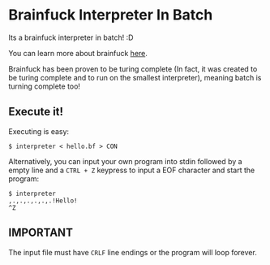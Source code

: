 # Brainfuck Interpreter In Batch

Its a brainfuck interpreter in batch! :D

You can learn more about brainfuck [here](https://esolangs.org/wiki/Brainfuck).

Brainfuck has been proven to be turing complete (In fact, it was created to be
 turing complete and to run on the smallest interpreter), meaning batch is
 turning complete too!

## Execute it!

Executing is easy:

    $ interpreter < hello.bf > CON

Alternatively, you can input your own program into stdin followed by a empty
 line and a `CTRL + Z` keypress to input a EOF character and start the program:

    $ interpreter
	,.,.,.,.,.,.!Hello!
	^Z

## IMPORTANT

The input file must have `CRLF` line endings or the program will loop forever.
